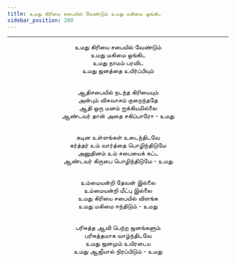 ```yaml
---
title: உமது கிரியை சபையில் வேண்டும் உமது மகிமை ஓங்கிட
sidebar_position: 200
---
```


---
<center>
உமது கிரியை சபையில் வேண்டும்<br/>
உமது மகிமை ஓங்கிட<br/>
உமது நாமம் பரவிட<br/>
உமது ஜனத்தை உயிர்ப்பியும்<br/><br/>

ஆதிசபையில் நடந்த கிரியையும்<br/>
அன்பும் விசுவாசம் குறைந்ததே<br/>
ஆதி ஒரு மனம் ஐக்கியமில்லை<br/>
ஆண்டவர் தான் அதை சகிப்பாரோ    - உமது<br/><br/>

கடின உள்ளங்கள் உடைந்திடவே<br/>
கர்த்தர் உம் வார்த்தை பொழிந்திடுமே<br/>
அனுதினம் உம் சபையைக் கட்ட<br/>
ஆண்டவர் கிருபை பொழிந்திடுமே        - உமது<br/><br/>

உம்மையன்றி தேவன் இல்லை<br/>
உம்மையன்றி மீட்பு இல்லை<br/>
உமது கிரியை சபையில் விளங்க<br/>
உமது மகிமை ஈந்திடும்            - உமது<br/><br/>

பரிசுத்த ஆவி பெற்ற ஜனங்களும்<br/>
பரிசுத்தமாக வாழ்ந்திடவே<br/>
உமது ஜனமும் உயிரடைய<br/>
உமது ஆஜீயால் நிரப்பிடும்        - உமது
</center>